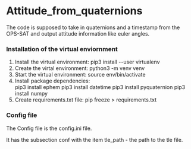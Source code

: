 # Attitude_from_quaternions
The code is supposed to take in quaternions and a timestamp from the OPS-SAT and output attitude information like euler angles.

### Installation of the virtual enviornment
1. Install the virtual environment:     pip3 install --user virtualenv
2. Create the virtal environment:       python3 -m venv venv
3. Start the virtual environment:       source env/bin/activate
4. Install package dependencies:        
pip3 install ephem
pip3 install datetime
pip3 install pyquaternion
pip3 install numpy
5. Create requirements.txt file:        pip freeze > requirements.txt

### Config file
The Config file is the config.ini file.

It has the subsection conf with the item tle_path - the path to the tle file.
